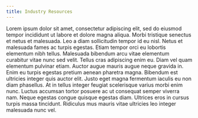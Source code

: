 ```yaml
---
title: Industry Resources
---
```


Lorem ipsum dolor sit amet, consectetur adipiscing elit, sed do eiusmod tempor incididunt ut labore et dolore magna aliqua. Morbi tristique senectus et netus et malesuada. Leo a diam sollicitudin tempor id eu nisl. Netus et malesuada fames ac turpis egestas. Etiam tempor orci eu lobortis elementum nibh tellus. Malesuada bibendum arcu vitae elementum curabitur vitae nunc sed velit. Tellus cras adipiscing enim eu. Diam vel quam elementum pulvinar etiam. Auctor augue mauris augue neque gravida in. Enim eu turpis egestas pretium aenean pharetra magna. Bibendum est ultricies integer quis auctor elit. Justo eget magna fermentum iaculis eu non diam phasellus. At in tellus integer feugiat scelerisque varius morbi enim nunc. Luctus accumsan tortor posuere ac ut consequat semper viverra nam. Neque egestas congue quisque egestas diam. Ultrices eros in cursus turpis massa tincidunt. Ridiculus mus mauris vitae ultricies leo integer malesuada nunc vel.

